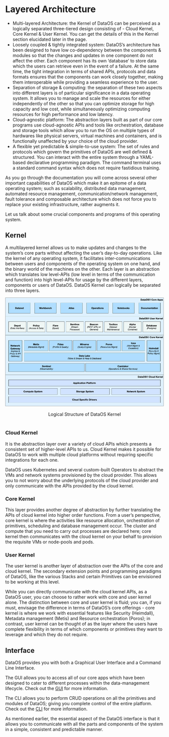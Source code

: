 # Layered Architecture

- Multi-layered Architecture: the Kernel of DataOS can be perceived as a logically separated three-tiered design consisting of - Cloud Kernel, Core Kernel & User Kernel. You can get the details of this in the Kernel section elucidated later in the page.
- Loosely coupled & tightly integrated system: DataOS’s architecture has been designed to have low co-dependency between the components & modules so that the changes and updates in one component do not affect the other. Each component has its own ‘database’ to store data which the users can retrieve even in the event of a failure.
At the same time, the tight integration in terms of shared APIs, protocols and data formats ensures that the components can work closely together, making them interoperable while providing a seamless experience to the user.
- Separation of storage & computing: the separation of these two aspects into different layers is of particular significance in a data operating system. It allows you to manage and scale the resources for either independently of the other so that you can optimize storage for high capacity and low cost, while simultaneously optimizing computing resources for high performance and low latency.
- Cloud-agnostic platform: The abstraction layers built as part of our core programs use cloud-agnostic APIs and tools like orchestration, database and storage tools which allow you to run the OS on multiple types of hardwares like physical servers, virtual machines and containers, and is functionally unaffected by your choice of the cloud provider.
- A flexible yet predictable & simple-to-use system: The set of rules and protocols which govern the primitives of DataOS are well defined & structured. You can interact with the entire system through a YAML-based declarative programming paradigm. The command terminal uses a standard command syntax which does not require fastidious training.

As you go through the documentation you will come across several other important capabilities of DataOS which make it an epitome of a data operating system; such as scalability, distributed data management, automated resource management, communication/network management, fault tolerance and composable architecture which does not force you to replace your existing infrastructure, rather augments it.

Let us talk about some crucial components and programs of this operating system.

## Kernel

A multilayered kernel allows us to make updates and changes to the system’s core parts without affecting the user’s day-to-day operations. Like the kernel of any operating system, it facilitates inter-communications between users and components of the operating system on one hand, and the binary world of the machines on the other. Each layer is an abstraction which translates low level-APIs (low level in terms of the communication and function) into high level-APIs for usage by the different layers, components or users of DataOS. DataOS Kernel can logically be separated into three layers. 
 
<center>

![Picture](./DataOS_Kernels.png)

</center>

<figcaption align = "center">Logical Structure of DataOS Kernel</figcaption>
<br>

### Cloud Kernel

It is the abstraction layer over a variety of cloud APIs which presents a consistent set of higher-level APIs to us. Cloud Kernel makes it possible for DataOS to work with multiple cloud platforms without requiring specific integrations for each one.

DataOS uses Kubernetes and several custom-built Operators to abstract the VMs and network systems provisioned by the cloud provider. This allows you to not worry about the underlying protocols of the cloud provider and only communicate with the APIs provided by the cloud kernel.

### Core Kernel

This layer provides another degree of abstraction by further translating the APIs of cloud kernel into higher order functions. From a user’s perspective, core kernel is where the activities like resource allocation, orchestration of primitives, scheduling and database management occur. The cluster and compute that you need to carry out processes are declared here; core kernel then communicates with the cloud kernel on your behalf to provision the requisite VMs or node-pools and pods. 

### User Kernel

The user kernel is another layer of abstraction over the APIs of the core and cloud kernel. The secondary extension points and programming paradigms of DataOS, like the various Stacks and certain Primitives can be envisioned to be working at this level.

While you can directly communicate with the cloud kernel APIs, as a DataOS user, you can choose to rather work with core and user kernel alone. The distinction between core and user kernel is fluid; you can, if you must, envisage the difference in terms of DataOS’s core offerings - core kernel is where we work with essential features like Security (Heimdall), Metadata management (Metis) and Resource orchestration (Poros); in contrast, user kernel can be thought of as the layer where the users have complete flexibility in terms of which components or primitives they want to leverage and which they do not require.

## Interface

DataOS provides you with both a Graphical User Interface and a Command Line Interface.

The GUI allows you to access all of our core apps which have been designed to cater to different processes within the data-management lifecycle. Check out the [GUI](../../GUI/GUI.md) for more information.

The CLI allows you to perform CRUD operations on all the primitives and modules of DataOS; giving you complete control of the entire platform. Check out the [CLI](../../CLI/CLI.md) for more information.

As mentioned earlier, the essential aspect of the DataOS interface is that it allows you to communicate with all the parts and components of the system in a simple, consistent and predictable manner.